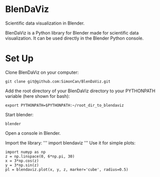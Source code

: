 # BlenDaViz
Scientific data visualization in Blender.

BlenDaViz is a Python library for Blender made for scientific data visualization. It can be used directly in the Blender Python console.

# Set Up
Clone BlenDaViz on your computer:
```
git clone git@github.com:SimonCan/BlenDaViz.git
```
Add the root directory of your BlenDaViz directory to your PYTHONPATH variable (here shown for bash):
```
export PYTHONPATH=$PYTHONPATH:~/root_dir_to_blendaviz
```
Start blender:
```
blender
```
Open a console in Blender.

Import the library:
'''
import blendaviz
'''
Use it for simple plots:
```
import numyp as np
z = np.linspace(0, 6*np.pi, 30)
x = 3*np.cos(z)
y = 3*np.sin(z)
pl = blendaviz.plot(x, y, z, marker='cube', radius=0.5)
```

